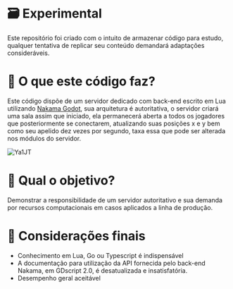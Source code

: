 # 🗃️ Experimental
Este repositório foi criado com o intuito de armazenar código para estudo, qualquer tentativa de replicar seu conteúdo demandará adaptações consideráveis.

# 🔨 O que este código faz?
Este código dispõe de um servidor dedicado com back-end escrito em Lua utilizando [Nakama Godot](https://heroiclabs.com/nakama/), sua arquitetura é autoritativa, o servidor criará uma sala assim que iniciado, ela permanecerá aberta a todos os jogadores que posteriormente se conectarem, atualizando suas posições x e y bem como seu apelido dez vezes por segundo, taxa essa que pode ser alterada nos módulos do servidor.

![Ya1JT](https://github.com/user-attachments/assets/e3079ae7-2adf-46e3-bdfb-ea59bb6bed30)

# 🎯 Qual o objetivo?
Demonstrar a responsibilidade de um servidor autoritativo e sua demanda por recursos computacionais em casos aplicados a linha de produção.

# 📜 Considerações finais
- Conhecimento em Lua, Go ou Typescript é indispensável
- A documentação para utilização da API fornecida pelo back-end Nakama, em GDscript 2.0, é desatualizada e insatisfatória.
- Desempenho geral aceitável
